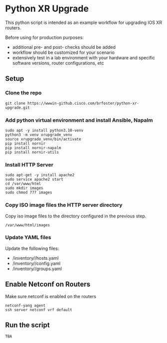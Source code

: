 # Python XR Upgrade
This python script is intended as an example workflow for upgrading IOS XR routers.  

Before using for production purposes:
* additional pre- and post- checks should be added
* workflow should be customized for your scenario
* extensively test in a lab environment with your hardware and specific software versions, router configurations, etc

## Setup
### Clone the repo
```commandline
git clone https://wwwin-github.cisco.com/brfoster/python-xr-upgrade.git
```
### Add python virtual environment and install Ansible, Napalm
```
sudo apt -y install python3.10-venv
python3 -m venv xrupgrade_venv
source xrupgrade_venv/bin/activate
pip install nornir
pip install nornir-napalm
pip install nornir-utils
```
### Install HTTP Server
```commandline
sudo apt-get -y install apache2
sudo service apache2 start
cd /var/www/html
sudo mkdir images
sudo chmod 777 images
```
### Copy ISO image files the HTTP server directory
Copy iso image files to the directory configured in the previous step.

`/var/www/html/images`

### Update YAML files
Update the following files:
* /inventory/<network-name>/hosts.yaml
* /inventory/<network-name>/config.yaml
* /inventory/<network-name>/groups.yaml

## Enable Netconf on Routers
Make sure netconf is enabled on the routers
```commandline
netconf-yang agent
ssh server netconf vrf default
```
## Run the script
```commandline
TBA
```